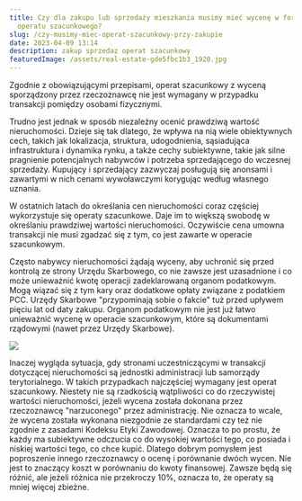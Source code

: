 ```yaml
---
title: Czy dla zakupu lub sprzedaży mieszkania musimy mieć wycenę w formie
  operatu szacunkowego?
slug: /czy-musimy-miec-operat-szacunkowy-przy-zakupie
date: 2023-04-09 13:14
description: zakup sprzedaz operat szacunkowy
featuredImage: /assets/real-estate-gde5fbc1b3_1920.jpg
---
```

Zgodnie z obowiązującymi przepisami, operat szacunkowy z wyceną sporządzony przez rzeczoznawcę nie jest wymagany w przypadku transakcji pomiędzy osobami fizycznymi.

Trudno jest jednak w sposób niezależny ocenić prawdziwą wartość nieruchomości. Dzieje się tak dlatego, że wpływa na nią wiele obiektywnych cech, takich jak lokalizacja, struktura, udogodnienia, sąsiadująca infrastruktura i dynamika rynku, a także cechy subiektywne, takie jak silne pragnienie potencjalnych nabywców i potrzeba sprzedającego do wczesnej sprzedaży. Kupujący i sprzedający zazwyczaj posługują się anonsami i zawartymi w nich cenami wywoławczymi korygując według własnego uznania.

W ostatnich latach do określania cen nieruchomości coraz częściej wykorzystuje się operaty szacunkowe. Daje im to większą swobodę w określaniu prawdziwej wartości nieruchomości. Oczywiście cena umowna transakcji nie musi zgadzać się z tym, co jest zawarte w operacie szacunkowym.

Często nabywcy nieruchomości żądają wyceny, aby uchronić się przed kontrolą ze strony Urzędu Skarbowego, co nie zawsze jest uzasadnione i co może unieważnić kwotę operacji zadeklarowaną organom podatkowym. Mogą wiązać się z tym kary oraz dodatkowe opłaty związane z podatkiem PCC.  Urzędy Skarbowe "przypominają sobie o fakcie" tuż przed upływem pięciu lat od daty zakupu. Organom podatkowym nie jest już łatwo unieważnić wycenę w operacie szacunkowym, które są dokumentami rządowymi (nawet przez Urzędy Skarbowe).

![](/assets/pexels-expect-best-323780.jpg)

Inaczej wygląda sytuacja, gdy stronami uczestniczącymi w transakcji dotyczącej nieruchomości są jednostki administracji lub samorządy terytorialnego. W takich przypadkach najczęściej wymagany jest operat szacunkowy. Niestety nie są rzadkością wątpliwości co do rzeczywistej wartości nieruchomości, jeżeli wycena została dokonana przez rzeczoznawcę "narzuconego" przez administrację. Nie oznacza to wcale, że wycena została wykonana niezgodnie ze standardami czy też nie zgodnie z zasadami Kodeksu Etyki Zawodowej. Oznacza to po prostu, że każdy ma subiektywne odczucia co do wysokiej wartości tego, co posiada i niskiej wartości tego, co chce kupić. Dlatego dobrym pomysłem jest poproszenie innego rzeczoznawcy o ocenę i porównanie dwóch wycen. Nie jest to znaczący koszt w porównaniu do kwoty finansowej. Zawsze będą się różnić, ale jeżeli różnica nie przekroczy 10%, oznacza to, że operaty są mniej więcej zbieżne.